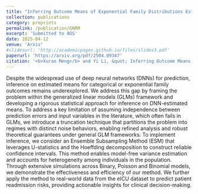 ```yaml
---
title: "Inferring Outcome Means of Exponential Family Distributions Estimated by Deep Neural Networks."
collection: publications
category: preprints
permalink: /publication/GNRM
excerpt: 'Submitted to AOS'
date: 2025-04-12
venue: 'Arxiv'
#slidesurl: 'http://academicpages.github.io/files/slides3.pdf'
paperurl: 'https://arxiv.org/pdf/2504.09347'
citation: '<b>Xuran Meng</b> and Yi Li, &quot; Inferring Outcome Means of Exponential Family Distributions Estimated by Deep Neural Networks.&quot; <i>arxiv: 2504.09347</i>, 2024.'
---
```

Despite the widespread use of deep neural networks (DNNs) for prediction, inference on estimated means for categorical or exponential family outcomes remains underexplored. We address this gap by framing the problem within the generalized linear models (GLMs) framework and developing a rigorous statistical approach for inference on DNN-estimated means. To address a key limitation of assuming independence between prediction errors and input variables in the literature, which often fails in GLMs, we introduce a truncation technique that partitions the problem into regimes with distinct noise behaviors, enabling refined analysis and robust theoretical guarantees under general GLM frameworks. To implement inference, we consider an Ensemble Subsampling Method (ESM) that leverages U-statistics and the Hoeffding decomposition to construct reliable confidence intervals. This method enables model-free variance estimation and accounts for heterogeneity among individuals in the population. Through extensive simulations across Binary, Poisson and Binomial models, we demonstrate the effectiveness and efficiency of our method. We further apply the method to real-world data from the eICU dataset to predict patient readmission risks, providing actionable insights for clinical decision-making.


